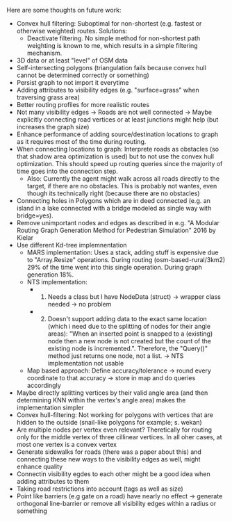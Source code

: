 Here are some thoughts on future work:

* Convex hull filtering: Suboptimal for non-shortest (e.g. fastest or otherwise weighted) routes. Solutions:
    * Deactivate filtering. No simple method for non-shortest path weighting is known to me, which results in a simple filtering mechanism.
* 3D data or at least "level" of OSM data
* Self-intersecting polygons (triangulation fails because convex hull cannot be determined correctly or something)
* Persist graph to not import it everytime
* Adding attributes to visibility edges (e.g. "surface=grass" when traversing grass area)
* Better routing profiles for more realistic routes
* Not many visibility edges → Roads are not well connected → Maybe explicitly connecting road vertices or at least junctions might help (but increases the graph size)
* Enhance performance of adding source/destination locations to graph as it requires most of the time during routing.
* When connecting locations to graph: Interprete roads as obstacles (so that shadow area optimization is used) but to not use the convex hull optimization. This should speed up routing queries since the majority of time goes into the connection step.
	* Also: Currently the agent might walk across all roads directly to the target, if there are no obstacles. This is probably not wantes, even though its technically right (because there are no obstacles)
* Connecting holes in Polygons which are in deed connected (e.g. an island in a lake connected with a bridge modeled as single way with bridge=yes).
* Remove unimportant nodes and edges as described in e.g. "A Modular Routing Graph Generation Method for Pedestrian Simulation" 2016 by Kielar
* Use different Kd-tree implemnentation
	* MARS implementation: Uses a stack, adding stuff is expensive due to "Array.Resize" operations. During routing (osm-based-rural/3km2) 29% of the time went into this single operation. During graph generation 18%.
	* NTS implementation:
		* 1. Needs a class but I have NodeData (struct) -> wrapper class needed -> no problem
		* 2. Doesn't support adding data to the exact same location (which i need due to the splitting of nodes for their angle areas): "When an inserted point is snapped to a (existing) node then a new node is not created but the count of the existing node is incremented.". Therefore, the "Query()" method just returns one node, not a list. -> NTS implementation not usable
	* Map based approach: Define accuracy/tolerance -> round every coordinate to that accuracy -> store in map and do queries accordingly
* Maybe directly splitting vertices by their valid angle area (and then determining KNN within the vertex's angle area) makes the implementation simpler
* Convex hull-filtering: Not working for polygons with vertices that are hidden to the outside (snail-like polygons for example; s. wekan)
* Are multiple nodes per vertex even relevant? Theretically for routing only for the middle vertex of three cillinear vertices. In all oher cases, at most one vertex is a convex vertex
* Generate sidewalks for roads (there was a paper about this) and connecting these new ways to the visibility edges as well, might enhance quality
* Connectin visibility egdes to each other might be a good idea when adding attributes to them
* Taking road restrictions into account (tags as well as size)
* Point like barriers (e.g gate on a road) have nearly no effect → generate orthogonal line-barrier or remove all visibility edges within a radius or something

